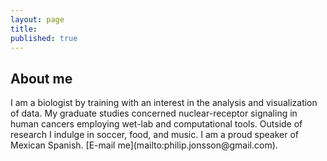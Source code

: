 ```yaml
---
layout: page
title: 
published: true
---
```

 
<h2>About me</h2>
I am a biologist by training with an interest in the analysis and visualization of data. My graduate studies concerned nuclear-receptor signaling in human cancers employing wet-lab and computational tools. Outside of research I indulge in soccer, food, and music. I am a proud speaker of Mexican Spanish.
[E-mail me](mailto:philip.jonsson@gmail.com).
